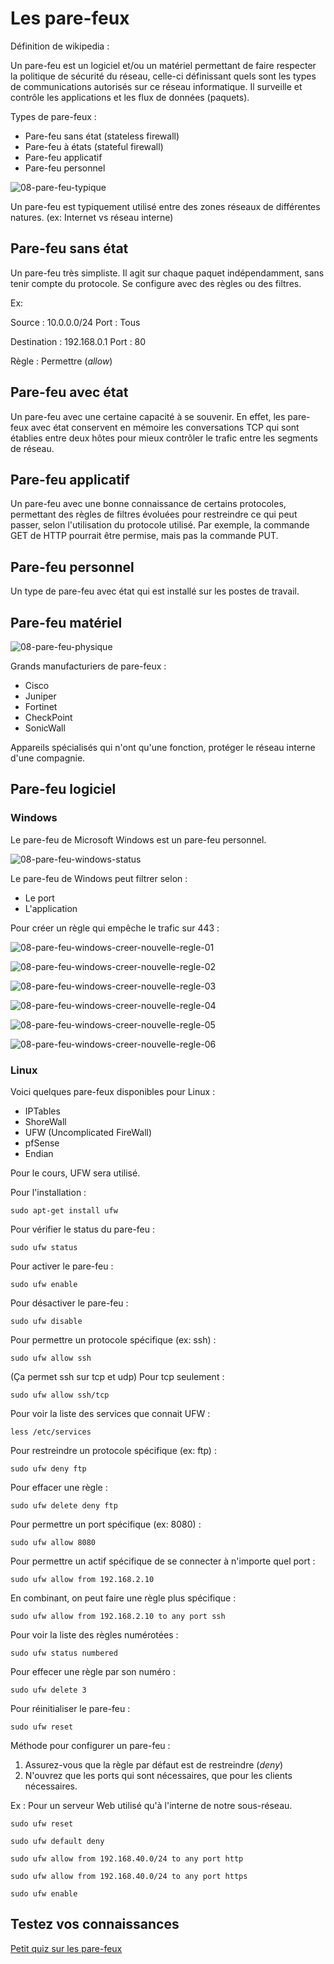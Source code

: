 # Les pare-feux

Définition de wikipedia :

Un pare-feu est un logiciel et/ou un matériel permettant de faire respecter la politique de sécurité du réseau, celle-ci définissant quels sont les types de communications autorisés sur ce réseau informatique. Il surveille et contrôle les applications et les flux de données (paquets).

Types de pare-feux :  

- Pare-feu sans état (stateless firewall)
- Pare-feu à états (stateful firewall)
- Pare-feu applicatif
- Pare-feu personnel

![08-pare-feu-typique](../images/2020/06/08-pare-feu-typique.png)

Un pare-feu est typiquement utilisé entre des zones réseaux de différentes natures. (ex: Internet vs réseau interne)

## Pare-feu sans état

Un pare-feu très simpliste. Il agit sur chaque paquet indépendamment, sans tenir compte du protocole. Se configure avec des règles ou des filtres.

Ex:

Source : 10.0.0.0/24  Port : Tous

Destination : 192.168.0.1 Port : 80

Règle : Permettre (_allow_)

## Pare-feu avec état

Un pare-feu avec une certaine capacité à se souvenir. En effet, les pare-feux avec état conservent en mémoire les conversations TCP qui sont établies entre deux hôtes pour mieux contrôler le trafic entre les segments de réseau.

## Pare-feu applicatif

Un pare-feu avec une bonne connaissance de certains protocoles, permettant des règles de filtres évoluées pour restreindre ce qui peut passer, selon l'utilisation du protocole utilisé. Par exemple, la commande GET de HTTP pourrait être permise, mais pas la commande PUT.

## Pare-feu personnel

Un type de pare-feu avec état qui est installé sur les postes de travail.

## Pare-feu matériel

![08-pare-feu-physique](../images/2020/06/08-pare-feu-physique.png)

Grands manufacturiers de pare-feux :

- Cisco   
- Juniper  
- Fortinet  
- CheckPoint  
- SonicWall  

Appareils spécialisés qui n'ont qu'une fonction, protéger le réseau interne d'une compagnie.

## Pare-feu logiciel

### Windows

Le pare-feu de Microsoft Windows est un pare-feu personnel.

![08-pare-feu-windows-status](../images/2020/06/08-pare-feu-windows-status.png)

Le pare-feu de Windows peut filtrer selon :

- Le port
- L'application

Pour créer un règle qui empêche le trafic sur 443 :

![08-pare-feu-windows-creer-nouvelle-regle-01](../images/2020/06/08-pare-feu-windows-creer-nouvelle-regle-01.png)

![08-pare-feu-windows-creer-nouvelle-regle-02](../images/2020/06/08-pare-feu-windows-creer-nouvelle-regle-02.png)

![08-pare-feu-windows-creer-nouvelle-regle-03](../images/2020/06/08-pare-feu-windows-creer-nouvelle-regle-03.png)

![08-pare-feu-windows-creer-nouvelle-regle-04](../images/2020/06/08-pare-feu-windows-creer-nouvelle-regle-04.png)

![08-pare-feu-windows-creer-nouvelle-regle-05](../images/2020/06/08-pare-feu-windows-creer-nouvelle-regle-05.png)

![08-pare-feu-windows-creer-nouvelle-regle-06](../images/2020/06/08-pare-feu-windows-creer-nouvelle-regle-06.png)

### Linux

Voici quelques pare-feux disponibles pour Linux :

- IPTables  
- ShoreWall
- UFW (Uncomplicated FireWall)
- pfSense
- Endian

Pour le cours, UFW sera utilisé.

Pour l'installation :

`sudo apt-get install ufw`

Pour vérifier le status du pare-feu :

`sudo ufw status`

Pour activer le pare-feu :

`sudo ufw enable`

Pour désactiver le pare-feu :

`sudo ufw disable`

Pour permettre un protocole spécifique (ex: ssh) :

`sudo ufw allow ssh`

(Ça permet ssh sur tcp et udp) Pour tcp seulement :

`sudo ufw allow ssh/tcp`

Pour voir la liste des services que connait UFW :

`less /etc/services`

Pour restreindre un protocole spécifique (ex: ftp) :

`sudo ufw deny ftp`

Pour effacer une règle :

`sudo ufw delete deny ftp`

Pour permettre un port spécifique (ex: 8080) :

`sudo ufw allow 8080`

Pour permettre un actif spécifique de se connecter à n'importe quel port :

`sudo ufw allow from 192.168.2.10`

En combinant, on peut faire une règle plus spécifique :

`sudo ufw allow from 192.168.2.10 to any port ssh`

Pour voir la liste des règles numérotées :

`sudo ufw status numbered`

Pour effecer une règle par son numéro :

`sudo ufw delete 3`

Pour réinitialiser le pare-feu :

`sudo ufw reset`

Méthode pour configurer un pare-feu :

1. Assurez-vous que la règle par défaut est de restreindre (_deny_)
2. N'ouvrez que les ports qui sont nécessaires, que pour les clients nécessaires.

Ex : Pour un serveur Web utilisé qu'à l'interne de notre sous-réseau.

`sudo ufw reset`

`sudo ufw default deny`

`sudo ufw allow from 192.168.40.0/24 to any port http`

`sudo ufw allow from 192.168.40.0/24 to any port https`

`sudo ufw enable`

## Testez vos connaissances  

[Petit quiz sur les pare-feux](https://forms.office.com/r/kGciDMVBy8)
